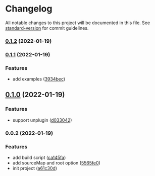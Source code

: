 # Changelog

All notable changes to this project will be documented in this file. See [standard-version](https://github.com/conventional-changelog/standard-version) for commit guidelines.

### [0.1.2](https://github.com/sxzz/unplugin-vue/compare/v0.1.1...v0.1.2) (2022-01-19)

### [0.1.1](https://github.com/sxzz/unplugin-vue/compare/v0.1.0...v0.1.1) (2022-01-19)


### Features

* add examples ([3934bec](https://github.com/sxzz/unplugin-vue/commit/3934bec126e836b6565ce28a3517a64a39ba9098))

## [0.1.0](https://github.com/sxzz/unplugin-vue/compare/v0.0.2...v0.1.0) (2022-01-19)


### Features

* support unplugin ([d033042](https://github.com/sxzz/unplugin-vue/commit/d0330426611035186a87c4de794a39c595938a6c))

### 0.0.2 (2022-01-19)

### Features

- add build script ([ca145fa](https://github.com/sxzz/unplugin-vue/commit/ca145fa52deb821b0315eea35f3e10fe7fae53f1))
- add sourceMap and root option ([5565fe0](https://github.com/sxzz/unplugin-vue/commit/5565fe09d28d1a4cea5007aba4bfc25cc9c5b5c7))
- init project ([a61c30d](https://github.com/sxzz/unplugin-vue/commit/a61c30d6c46ad070e40284d1d61bb75d56cdca66))
